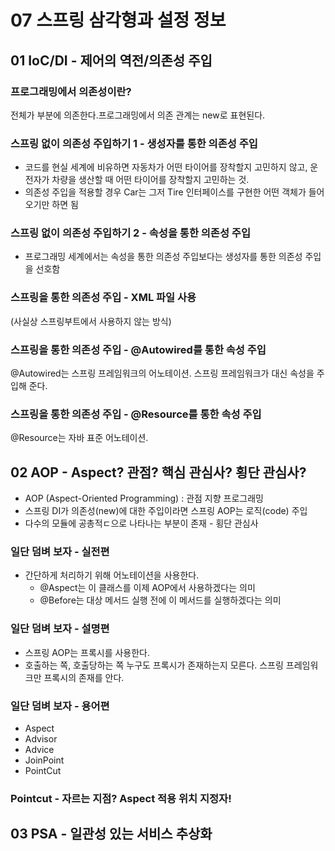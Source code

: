 # 07 스프링 삼각형과 설정 정보

## 01 IoC/DI - 제어의 역전/의존성 주입

### 프로그래밍에서 의존성이란?
전체가 부분에 의존한다.프로그래밍에서 의존 관계는 new로 표현된다. 

### 스프링 없이 의존성 주입하기 1 - 생성자를 통한 의존성 주입
* 코드를 현실 세계에 비유하면 자동차가 어떤 타이어를 장착할지 고민하지 않고, 운전자가 차량을 생산할 때 어떤 타이어를 장착할지 고민하는 것.
* 의존성 주입을 적용할 경우 Car는 그저 Tire 인터페이스를 구현한 어떤 객체가 들어오기만 하면 됨

### 스프링 없이 의존성 주입하기 2 - 속성을 통한 의존성 주입
* 프로그래밍 세계에서는 속성을 통한 의존성 주입보다는 생성자를 통한 의존성 주입을 선호함

### 스프링을 통한 의존성 주입 - XML 파일 사용
(사실상 스프링부트에서 사용하지 않는 방식)

### 스프링을 통한 의존성 주입 - @Autowired를 통한 속성 주입
@Autowired는 스프링 프레임워크의 어노테이션.
스프링 프레임워크가 대신 속성을 주입해 준다. 

### 스프링을 통한 의존성 주입 - @Resource를 통한 속성 주입
@Resource는 자바 표준 어노테이션.

## 02 AOP - Aspect? 관점? 핵심 관심사? 횡단 관심사?
* AOP (Aspect-Oriented Programming) : 관점 지향 프로그래밍
* 스프링 DI가 의존성(new)에 대한 주입이라면 스프링 AOP는 로직(code) 주입
* 다수의 모듈에 공총적ㄷ으로 나타나는 부분이 존재 - 횡단 관심사

### 일단 덤벼 보자 - 실전편
* 간단하게 처리하기 위해 어노테이션을 사용한다.
  * @Aspect는 이 클래스를 이제 AOP에서 사용하겠다는 의미
  * @Before는 대상 메서드 실행 전에 이 메서드를 실행하겠다는 의미

### 일단 덤벼 보자 - 설명편
* 스프링 AOP는 프록시를 사용한다. 
* 호출하는 쪽, 호출당하는 쪽 누구도 프록시가 존재하는지 모른다. 스프링 프레임워크만 프록시의 존재를 안다.

### 일단 덤벼 보자 - 용어편
* Aspect
* Advisor
* Advice
* JoinPoint
* PointCut

### Pointcut - 자르는 지점? Aspect 적용 위치 지정자!

## 03 PSA - 일관성 있는 서비스 추상화